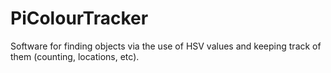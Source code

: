 # PiColourTracker
Software for finding objects via the use of HSV values and keeping track of them (counting, locations, etc).

